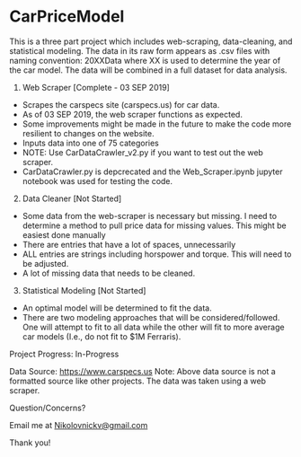 # CarPriceModel
 
This is a three part project which includes web-scraping, data-cleaning, and statistical modeling. The data in its raw form appears as .csv files with naming convention: 20XXData where XX is used to determine the year of the car model. The data will be combined in a full dataset for data analysis.

1. Web Scraper [Complete - 03 SEP 2019]
- Scrapes the carspecs site (carspecs.us) for car data.
- As of 03 SEP 2019, the web scraper functions as expected.
- Some improvements might be made in the future to make the code more resilient to changes on the website.
- Inputs data into one of 75 categories
- NOTE: Use CarDataCrawler_v2.py if you want to test out the web scraper.
- CarDataCrawler.py is depcrecated and the Web_Scraper.ipynb jupyter notebook was used for testing the code.

2. Data Cleaner [Not Started]
- Some data from the web-scraper is necessary but missing. I need to determine a method to pull price data for missing values. This might be easiest done manually
- There are entries that have a lot of spaces, unnecessarily
- ALL entries are strings including horspower and torque. This will need to be adjusted.
- A lot of missing data that needs to be cleaned.

3. Statistical Modeling [Not Started]
- An optimal model will be determined to fit the data. 
- There are two modeling approaches that will be considered/followed. One will attempt to fit to all data while the other will fit to more average car models (I.e., do not fit to $1M Ferraris).




Project Progress: In-Progress

Data Source: https://www.carspecs.us
 Note: Above data source is not a formatted source like other projects. The data was taken using a web scraper.

Question/Concerns?

Email me at Nikolovnickv@gmail.com

Thank you!
